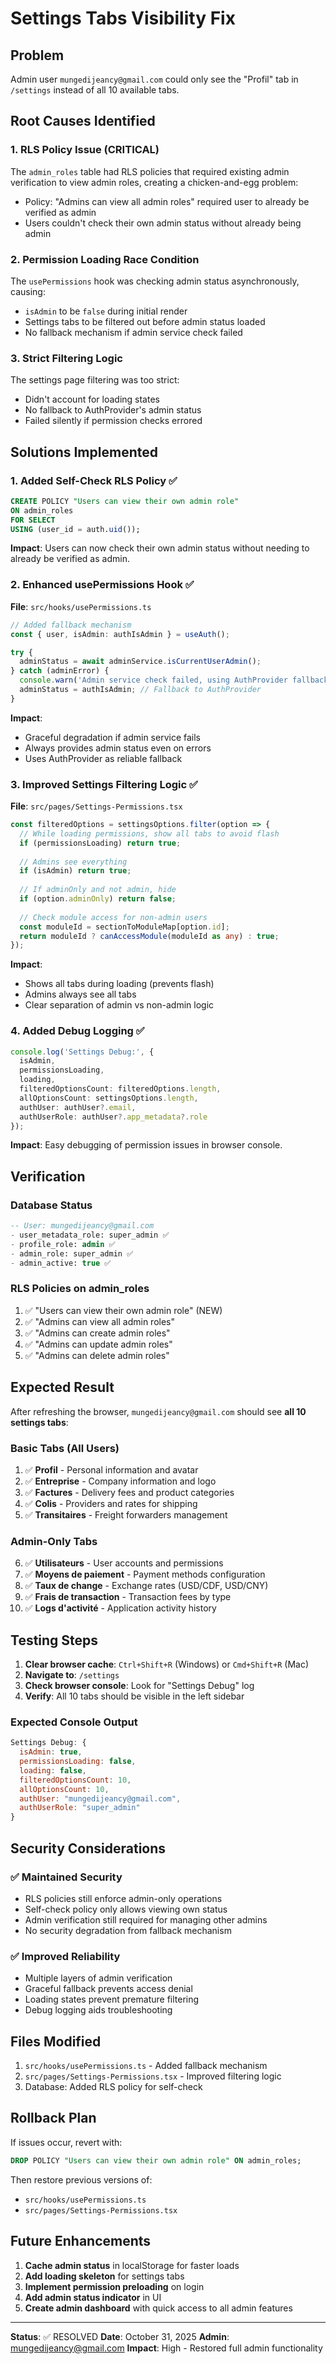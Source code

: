# Settings Tabs Visibility Fix

## Problem
Admin user `mungedijeancy@gmail.com` could only see the "Profil" tab in `/settings` instead of all 10 available tabs.

## Root Causes Identified

### 1. RLS Policy Issue (CRITICAL)
The `admin_roles` table had RLS policies that required existing admin verification to view admin roles, creating a chicken-and-egg problem:
- Policy: "Admins can view all admin roles" required user to already be verified as admin
- Users couldn't check their own admin status without already being admin

### 2. Permission Loading Race Condition
The `usePermissions` hook was checking admin status asynchronously, causing:
- `isAdmin` to be `false` during initial render
- Settings tabs to be filtered out before admin status loaded
- No fallback mechanism if admin service check failed

### 3. Strict Filtering Logic
The settings page filtering was too strict:
- Didn't account for loading states
- No fallback to AuthProvider's admin status
- Failed silently if permission checks errored

## Solutions Implemented

### 1. Added Self-Check RLS Policy ✅
```sql
CREATE POLICY "Users can view their own admin role"
ON admin_roles
FOR SELECT
USING (user_id = auth.uid());
```

**Impact**: Users can now check their own admin status without needing to already be verified as admin.

### 2. Enhanced usePermissions Hook ✅
**File**: `src/hooks/usePermissions.ts`

```typescript
// Added fallback mechanism
const { user, isAdmin: authIsAdmin } = useAuth();

try {
  adminStatus = await adminService.isCurrentUserAdmin();
} catch (adminError) {
  console.warn('Admin service check failed, using AuthProvider fallback:', adminError);
  adminStatus = authIsAdmin; // Fallback to AuthProvider
}
```

**Impact**: 
- Graceful degradation if admin service fails
- Always provides admin status even on errors
- Uses AuthProvider as reliable fallback

### 3. Improved Settings Filtering Logic ✅
**File**: `src/pages/Settings-Permissions.tsx`

```typescript
const filteredOptions = settingsOptions.filter(option => {
  // While loading permissions, show all tabs to avoid flash
  if (permissionsLoading) return true;
  
  // Admins see everything
  if (isAdmin) return true;
  
  // If adminOnly and not admin, hide
  if (option.adminOnly) return false;
  
  // Check module access for non-admin users
  const moduleId = sectionToModuleMap[option.id];
  return moduleId ? canAccessModule(moduleId as any) : true;
});
```

**Impact**:
- Shows all tabs during loading (prevents flash)
- Admins always see all tabs
- Clear separation of admin vs non-admin logic

### 4. Added Debug Logging ✅
```typescript
console.log('Settings Debug:', {
  isAdmin,
  permissionsLoading,
  loading,
  filteredOptionsCount: filteredOptions.length,
  allOptionsCount: settingsOptions.length,
  authUser: authUser?.email,
  authUserRole: authUser?.app_metadata?.role
});
```

**Impact**: Easy debugging of permission issues in browser console.

## Verification

### Database Status
```sql
-- User: mungedijeancy@gmail.com
- user_metadata_role: super_admin ✅
- profile_role: admin ✅
- admin_role: super_admin ✅
- admin_active: true ✅
```

### RLS Policies on admin_roles
1. ✅ "Users can view their own admin role" (NEW)
2. ✅ "Admins can view all admin roles"
3. ✅ "Admins can create admin roles"
4. ✅ "Admins can update admin roles"
5. ✅ "Admins can delete admin roles"

## Expected Result

After refreshing the browser, `mungedijeancy@gmail.com` should see **all 10 settings tabs**:

### Basic Tabs (All Users)
1. ✅ **Profil** - Personal information and avatar
2. ✅ **Entreprise** - Company information and logo
3. ✅ **Factures** - Delivery fees and product categories
4. ✅ **Colis** - Providers and rates for shipping
5. ✅ **Transitaires** - Freight forwarders management

### Admin-Only Tabs
6. ✅ **Utilisateurs** - User accounts and permissions
7. ✅ **Moyens de paiement** - Payment methods configuration
8. ✅ **Taux de change** - Exchange rates (USD/CDF, USD/CNY)
9. ✅ **Frais de transaction** - Transaction fees by type
10. ✅ **Logs d'activité** - Application activity history

## Testing Steps

1. **Clear browser cache**: `Ctrl+Shift+R` (Windows) or `Cmd+Shift+R` (Mac)
2. **Navigate to**: `/settings`
3. **Check browser console**: Look for "Settings Debug" log
4. **Verify**: All 10 tabs should be visible in the left sidebar

### Expected Console Output
```javascript
Settings Debug: {
  isAdmin: true,
  permissionsLoading: false,
  loading: false,
  filteredOptionsCount: 10,
  allOptionsCount: 10,
  authUser: "mungedijeancy@gmail.com",
  authUserRole: "super_admin"
}
```

## Security Considerations

### ✅ Maintained Security
- RLS policies still enforce admin-only operations
- Self-check policy only allows viewing own status
- Admin verification still required for managing other admins
- No security degradation from fallback mechanism

### ✅ Improved Reliability
- Multiple layers of admin verification
- Graceful fallback prevents access denial
- Loading states prevent premature filtering
- Debug logging aids troubleshooting

## Files Modified

1. `src/hooks/usePermissions.ts` - Added fallback mechanism
2. `src/pages/Settings-Permissions.tsx` - Improved filtering logic
3. Database: Added RLS policy for self-check

## Rollback Plan

If issues occur, revert with:
```sql
DROP POLICY "Users can view their own admin role" ON admin_roles;
```

Then restore previous versions of:
- `src/hooks/usePermissions.ts`
- `src/pages/Settings-Permissions.tsx`

## Future Enhancements

1. **Cache admin status** in localStorage for faster loads
2. **Add loading skeleton** for settings tabs
3. **Implement permission preloading** on login
4. **Add admin status indicator** in UI
5. **Create admin dashboard** with quick access to all admin features

---

**Status**: ✅ RESOLVED
**Date**: October 31, 2025
**Admin**: mungedijeancy@gmail.com
**Impact**: High - Restored full admin functionality
